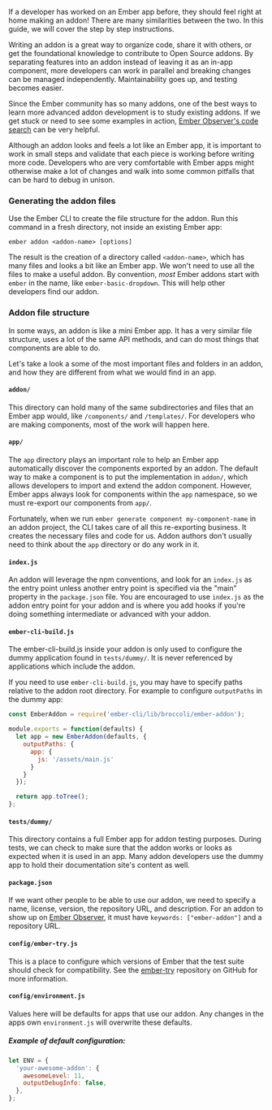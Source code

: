 If a developer has worked on an Ember app before, they should feel right at home making an addon! There are many similarities between the two. In this guide, we will cover the step by step instructions.

Writing an addon is a great way to organize code, share it with others, or get the foundational knowledge to contribute to Open Source addons. By separating features into an addon instead of leaving it as an in-app component, more developers can work in parallel and breaking changes can be managed independently. Maintainability goes up, and testing becomes easier.

Since the Ember community has so many addons, one of the best ways to learn more advanced addon development is to study existing addons. If we get stuck or need to see some examples in action, [Ember Observer's code search](https://www.emberobserver.com/code-search) can be very helpful.

Although an addon looks and feels a lot like an Ember app, it is important to work in small steps and validate that each piece is working before writing more code. Developers who are very comfortable with Ember apps might otherwise make a lot of changes and walk into some common pitfalls that can be hard to debug in unison.

### Generating the addon files

Use the Ember CLI to create the file structure for the addon. Run this command in a fresh directory, not inside an existing Ember app:

```shell
ember addon <addon-name> [options]
```

The result is the creation of a directory called `<addon-name>`, which has many files and looks a bit like an Ember app. We won't need to use all the files to make a useful addon. By convention, _most_ Ember addons start with `ember` in the name, like `ember-basic-dropdown`. This will help other developers find our addon.

### Addon file structure

In some ways, an addon is like a mini Ember app. It has a very similar file structure, uses a lot of the same API methods, and can do most things that components are able to do.

Let's take a look a some of the most important files and folders in an addon, and how they are different from what we would find in an app.

#### `addon/`

This directory can hold many of the same subdirectories and files that an Ember app would, like `/components/` and `/templates/`. For developers who are making components, most of the work will happen here.

#### `app/`

The `app` directory plays an important role to help an Ember app automatically discover the components exported by an addon.
The default way to make a component is to put the implementation in `addon/`, which allows developers to import and extend the addon component. However, Ember apps always look for components within the `app` namespace, so we must re-export our components from `app/`.

Fortunately, when we run `ember generate component my-component-name` in an addon project, the CLI takes care of all this re-exporting business. It creates the necessary files and code for us. Addon authors don't usually need to think about the `app` directory or do any work in it.

#### `index.js`

An addon will leverage the npm conventions, and look for an `index.js` as the entry point unless another entry point is specified via the "main" property in the `package.json` file. You are encouraged to use `index.js` as the addon entry point for your addon and is where you add hooks if you're doing something intermediate or advanced with your addon.

#### `ember-cli-build.js`

The ember-cli-build.js inside your addon is only used to configure the dummy application found in `tests/dummy/`. It is never referenced by applications which include the addon.

If you need to use `ember-cli-build.js`, you may have to specify paths relative to the addon root directory. For example to configure `outputPaths` in the dummy app:

```javascript {data-filename=ember-cli-build.js}
const EmberAddon = require('ember-cli/lib/broccoli/ember-addon');

module.exports = function(defaults) {
  let app = new EmberAddon(defaults, {
    outputPaths: {
      app: {
        js: '/assets/main.js'
      }
    }
  });

  return app.toTree();
};
```

#### `tests/dummy/`
This directory contains a full Ember app for addon testing purposes. During tests, we can check to make sure that the addon works or looks as expected when it is used in an app. Many addon developers use the dummy app to hold their documentation site's content as well.

#### `package.json`

If we want other people to be able to use our addon, we need to specify a name, license, version, the repository URL, and description. For an addon to show up on [Ember Observer](https://emberobserver.com), it must have `keywords: ["ember-addon"]` and a repository URL.

#### `config/ember-try.js`

This is a place to configure which versions of Ember that the test suite should check for compatibility. See the [ember-try](https://github.com/ember-cli/ember-try) repository on GitHub for more information.

#### `config/environment.js`

Values here will be defaults for apps that use our addon. Any changes in the apps own `environment.js` will overwrite these defaults.

##### Example of default configuration:
```javascript {data-filename=config/enviroment.js}
let ENV = {
  'your-awesome-addon': {
    awesomeLevel: 11,
    outputDebugInfo: false,
  },
};
```
